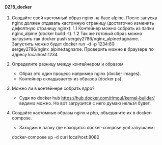 #### DZ15_docker 
   1. Создайте свой кастомный образ nginx на базе alpine. После запуска nginx должен отдавать кастомную страницу (достаточно изменить дефолтную страницу nginx):
      1.1 Контейнер можно собрать из папки nginx_alpine (docker build -t). 
      1.2 Так же готовый образ можно загрузить так docker push sergey2786/nginx_alpine:tagname. Запустить можно будет docker run -d -p 1234:80 sergey2786/nginx_alpine:tagname. Проверить можно в браузере по адресу localhost:1234
   2. Определите разницу между контейнером и образом
        * Образ это один процесс например nginx (docker images).
        * Контейнер складывается из образов (docker ps). 
   3. Можно ли в контейнере собрать ядро?
        * Судя по docker hub https://hub.docker.com/r/moul/kernel-builder/ видимо можно. Но вот загрузится с него думаю нельзя будет.
   4. Создайте кастомные образы nginx и php, объедините их в docker-compose.
        * Заходим в папку где находится docker-compose.yml запускаем:
         
         docker-compose up -d
         curl localhost:8080